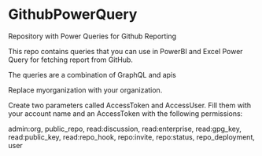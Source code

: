 # GithubPowerQuery
Repository with Power Queries for Github Reporting

This repo contains queries that you can use in PowerBI and Excel Power Query for fetching report from GitHub.

The queries are a combination of GraphQL and apis

Replace myorganization with your organization.

Create two parameters called AccessToken and AccessUser.
Fill them with your account name and an AccessToken with the following permissions:

admin:org, public_repo, read:discussion, read:enterprise, read:gpg_key, read:public_key, read:repo_hook, repo:invite, repo:status, repo_deployment, user

